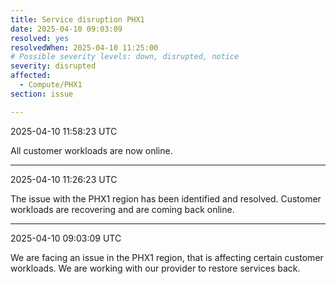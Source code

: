 ```yaml
---
title: Service disruption PHX1
date: 2025-04-10 09:03:09
resolved: yes
resolvedWhen: 2025-04-10 11:25:00 
# Possible severity levels: down, disrupted, notice
severity: disrupted
affected:
  - Compute/PHX1
section: issue

---
```


2025-04-10 11:58:23 UTC

All customer workloads are now online.

---

2025-04-10 11:26:23 UTC

The issue with the PHX1 region has been identified and resolved. Customer workloads are recovering and are coming back online.

---

2025-04-10 09:03:09 UTC

We are facing an issue in the PHX1 region, that is affecting certain customer workloads. We are working with our provider to restore services back.
